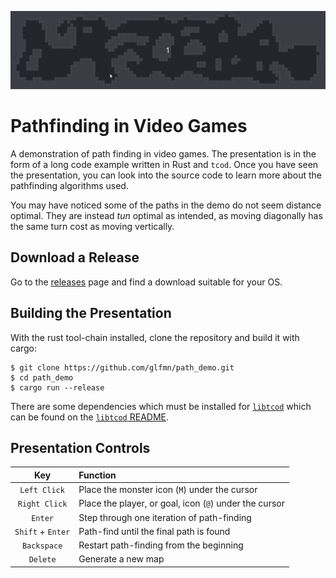 ![Visual demonstration](img/path_demo.gif)

# Pathfinding in Video Games

A demonstration of path finding in video games.  The presentation is in the form
of a long code example written in Rust and `tcod`.   Once you have seen the
presentation, you can look into the source code to learn more about the
pathfinding algorithms used.

You may have noticed some of the paths in the demo do not seem distance optimal.
They are instead _tun_ optimal as intended, as moving diagonally has the same
turn cost as moving vertically.

## Download a Release

Go to the [releases][releases] page and find a download suitable for your OS.

## Building the Presentation

With the rust tool-chain installed, clone the repository and build it with
cargo:

```
$ git clone https://github.com/glfmn/path_demo.git
$ cd path_demo
$ cargo run --release
```

There are some dependencies which must be installed for [`libtcod`] which can be found on the [`libtcod` README][dependencies].

## Presentation Controls

| Key               | Function                                               |
|:-----------------:|:-------------------------------------------------------|
| `Left Click`      | Place the monster icon (`M`) under the cursor          |
| `Right Click`     | Place the player, or goal, icon (`@`) under the cursor |
| `Enter`           | Step through one iteration of path-finding             |
| `Shift` + `Enter` | Path-find until the final path is found                |
| `Backspace`       | Restart path-finding from the beginning                |
| `Delete`          | Generate a new map                                     |

[`libtcod`]: https://github.com/tomassedovic/tcod-rs
[dependencies]: https://github.com/tomassedovic/tcod-rs/blob/master/README.md#how-to-use-this
[releases]: https://github.com/glfmn/path_demo/releases
